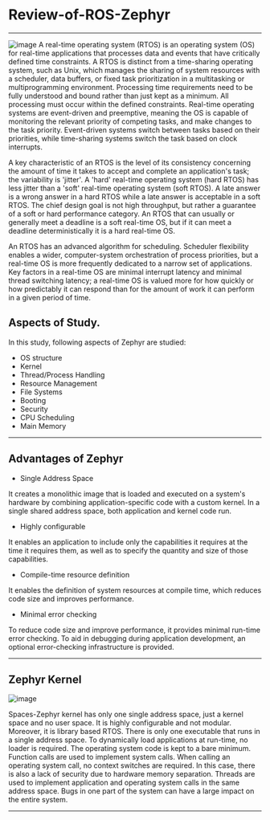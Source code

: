 # Review-of-ROS-Zephyr
----

![image](https://user-images.githubusercontent.com/63426759/200950292-e4ea2303-af2a-44a3-8be6-42a0c7e814b8.png)
  A real-time operating system (RTOS) is an operating system (OS) for real-time applications that processes data and events that have critically defined time constraints. A RTOS is distinct from a time-sharing operating system, such as Unix, which manages the sharing of system resources with a scheduler, data buffers, or fixed task prioritization in a multitasking or multiprogramming environment. Processing time requirements need to be fully understood and bound rather than just kept as a minimum. All processing must occur within the defined constraints. Real-time operating systems are event-driven and preemptive, meaning the OS is capable of monitoring the relevant priority of competing tasks, and make changes to the task priority. Event-driven systems switch between tasks based on their priorities, while time-sharing systems switch the task based on clock interrupts.
  
 A key characteristic of an RTOS is the level of its consistency concerning the amount of time it takes to accept and complete an application's task; the variability is 'jitter'. A 'hard' real-time operating system (hard RTOS) has less jitter than a 'soft' real-time operating system (soft RTOS). A late answer is a wrong answer in a hard RTOS while a late answer is acceptable in a soft RTOS. The chief design goal is not high throughput, but rather a guarantee of a soft or hard performance category. An RTOS that can usually or generally meet a deadline is a soft real-time OS, but if it can meet a deadline deterministically it is a hard real-time OS.
 
An RTOS has an advanced algorithm for scheduling. Scheduler flexibility enables a wider, computer-system orchestration of process priorities, but a real-time OS is more frequently dedicated to a narrow set of applications. Key factors in a real-time OS are minimal interrupt latency and minimal thread switching latency; a real-time OS is valued more for how quickly or how predictably it can respond than for the amount of work it can perform in a given period of time.

## Aspects of Study.
In this study, following aspects of Zephyr are studied:

  - OS structure
  - Kernel
  - Thread/Process Handling
  - Resource Management
  - File Systems
  - Booting
  - Security 
  - CPU Scheduling
  - Main Memory
----

## Advantages of Zephyr

  - Single Address Space

It creates a monolithic image that is loaded and executed on a system's hardware by combining application-specific code with a custom kernel. In a single shared address space, both application and kernel code run.

  - Highly configurable
  
It enables an application to include only the capabilities it requires at the time it requires them, as well as to specify the quantity and size of those capabilities.

  - Compile-time resource definition
  
It enables the definition of system resources at compile time, which reduces code size and improves performance.
 
 - Minimal error checking
 
 To reduce code size and improve performance, it provides minimal run-time error checking. To aid in debugging during application development, an optional error-checking infrastructure is provided.
 
 ----
 ## Zephyr Kernel
 
 ![image](https://user-images.githubusercontent.com/63426759/200951865-46ee8624-76e4-44a7-a3d3-5e4d9d435d78.png)
 
Spaces-Zephyr kernel has only one single address space, just a kernel space and no user space. It is highly configurable and not modular. Moreover, it is library based RTOS. There is only one executable that runs in a single address space. To dynamically load applications at run-time, no loader is required. The operating system code is kept to a bare minimum. Function calls are used to implement system calls. When calling an operating system call, no context switches are required. In this case, there is also a lack of security due to hardware memory separation. Threads are used to implement application and operating system calls in the same address space. Bugs in one part of the system can have a large impact on the entire system.

----

 
 
 
